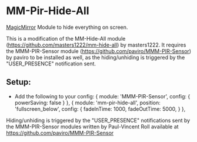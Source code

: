 MM-Pir-Hide-All
===
[MagicMirror](https://github.com/MichMich/MagicMirror) Module to hide everything on screen.

This is a modification of the MM-Hide-All module (https://github.com/masters1222/mm-hide-all) by masters1222.  It requires the MMM-PIR-Sensor module (https://github.com/paviro/MMM-PIR-Sensor) by paviro to be installed as well, as the hiding/unhiding is triggered by the "USER_PRESENCE" notification sent.

Setup:
---
* Add the following to your config:
                {
                        module: 'MMM-PIR-Sensor',
                        config: {
                                powerSaving: false
                        }
                },
                {
                        module: 'mm-pir-hide-all',
			position: 'fullscreen_below',
			config: {
				fadeInTime: 1000,
                		fadeOutTime: 5000,
                        }
                },


Hiding/unhiding is triggered by the "USER_PRESENCE" notifications sent by the MMM-PIR-Sensor modules written by Paul-Vincent Roll available at https://github.com/paviro/MMM-PIR-Sensor
